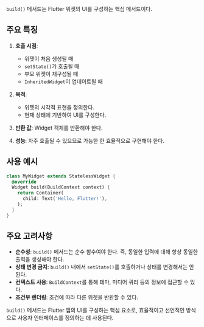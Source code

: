
`build()` 메서드는 Flutter 위젯의 UI를 구성하는 핵심 메서드이다.

## 주요 특징

1. **호출 시점**: 
   - 위젯이 처음 생성될 때
   - `setState()`가 호출될 때
   - 부모 위젯이 재구성될 때
   - `InheritedWidget`이 업데이트될 때

2. **목적**: 
   - 위젯의 시각적 표현을 정의한다.
   - 현재 상태에 기반하여 UI를 구성한다.

3. **반환 값**: Widget 객체를 반환해야 한다.

4. **성능**: 자주 호출될 수 있으므로 가능한 한 효율적으로 구현해야 한다.

## 사용 예시

```dart
class MyWidget extends StatelessWidget {
  @override
  Widget build(BuildContext context) {
    return Container(
      child: Text('Hello, Flutter!'),
    );
  }
}
```

## 주요 고려사항

- **순수성**: `build()` 메서드는 순수 함수여야 한다. 즉, 동일한 입력에 대해 항상 동일한 출력을 생성해야 한다.
- **상태 변경 금지**: `build()` 내에서 `setState()`를 호출하거나 상태를 변경해서는 안 된다.
- **컨텍스트 사용**: `BuildContext`를 통해 테마, 미디어 쿼리 등의 정보에 접근할 수 있다.
- **조건부 렌더링**: 조건에 따라 다른 위젯을 반환할 수 있다.

`build()` 메서드는 Flutter 앱의 UI를 구성하는 핵심 요소로, 효율적이고 선언적인 방식으로 사용자 인터페이스를 정의하는 데 사용된다.
